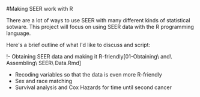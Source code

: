 #Making SEER work with R  

There are a lot of ways to use SEER with many different kinds of statistical sotware. This project will focus on using SEER data with the R programming language.  

Here's a brief outline of what I'd like to discuss and script: 

!- Obtaining SEER data and making it R-friendly[01-Obtaining\ and\ Assembling\ SEER\ Data.Rmd]
- Recoding variables so that the data is even more R-friendly
- Sex and race matching
- Survival analysis and Cox Hazards for time until second cancer

